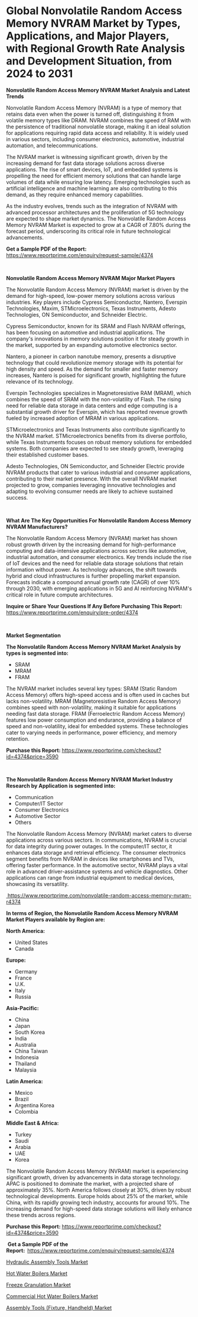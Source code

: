 <p><h1>Global Nonvolatile Random Access Memory NVRAM Market by Types, Applications, and Major Players, with Regional Growth Rate Analysis and Development Situation, from 2024 to 2031</h1></p><p><strong>Nonvolatile Random Access Memory NVRAM Market Analysis and Latest Trends</strong></p>
<p><p>Nonvolatile Random Access Memory (NVRAM) is a type of memory that retains data even when the power is turned off, distinguishing it from volatile memory types like DRAM. NVRAM combines the speed of RAM with the persistence of traditional nonvolatile storage, making it an ideal solution for applications requiring rapid data access and reliability. It is widely used in various sectors, including consumer electronics, automotive, industrial automation, and telecommunications.</p><p>The NVRAM market is witnessing significant growth, driven by the increasing demand for fast data storage solutions across diverse applications. The rise of smart devices, IoT, and embedded systems is propelling the need for efficient memory solutions that can handle large volumes of data while ensuring low latency. Emerging technologies such as artificial intelligence and machine learning are also contributing to this demand, as they require enhanced memory capabilities.</p><p>As the industry evolves, trends such as the integration of NVRAM with advanced processor architectures and the proliferation of 5G technology are expected to shape market dynamics. The Nonvolatile Random Access Memory NVRAM Market is expected to grow at a CAGR of 7.80% during the forecast period, underscoring its critical role in future technological advancements.</p></p>
<p><strong>Get a Sample PDF of the Report:&nbsp;</strong> <a href="https://www.reportprime.com/enquiry/request-sample/4374">https://www.reportprime.com/enquiry/request-sample/4374</a></p>
<p>&nbsp;</p>
<p><strong>Nonvolatile Random Access Memory NVRAM Major Market Players</strong></p>
<p><p>The Nonvolatile Random Access Memory (NVRAM) market is driven by the demand for high-speed, low-power memory solutions across various industries. Key players include Cypress Semiconductor, Nantero, Everspin Technologies, Maxim, STMicroelectronics, Texas Instruments, Adesto Technologies, ON Semiconductor, and Schneider Electric.</p><p>Cypress Semiconductor, known for its SRAM and Flash NVRAM offerings, has been focusing on automotive and industrial applications. The company's innovations in memory solutions position it for steady growth in the market, supported by an expanding automotive electronics sector.</p><p>Nantero, a pioneer in carbon nanotube memory, presents a disruptive technology that could revolutionize memory storage with its potential for high density and speed. As the demand for smaller and faster memory increases, Nantero is poised for significant growth, highlighting the future relevance of its technology.</p><p>Everspin Technologies specializes in Magnetoresistive RAM (MRAM), which combines the speed of SRAM with the non-volatility of Flash. The rising need for reliable data storage in data centers and edge computing is a substantial growth driver for Everspin, which has reported revenue growth fueled by increased adoption of MRAM in various applications.</p><p>STMicroelectronics and Texas Instruments also contribute significantly to the NVRAM market. STMicroelectronics benefits from its diverse portfolio, while Texas Instruments focuses on robust memory solutions for embedded systems. Both companies are expected to see steady growth, leveraging their established customer bases.</p><p>Adesto Technologies, ON Semiconductor, and Schneider Electric provide NVRAM products that cater to various industrial and consumer applications, contributing to their market presence. With the overall NVRAM market projected to grow, companies leveraging innovative technologies and adapting to evolving consumer needs are likely to achieve sustained success.</p></p>
<p>&nbsp;</p>
<p><strong>What Are The Key Opportunities For Nonvolatile Random Access Memory NVRAM Manufacturers?</strong></p>
<p><p>The Nonvolatile Random Access Memory (NVRAM) market has shown robust growth driven by the increasing demand for high-performance computing and data-intensive applications across sectors like automotive, industrial automation, and consumer electronics. Key trends include the rise of IoT devices and the need for reliable data storage solutions that retain information without power. As technology advances, the shift towards hybrid and cloud infrastructures is further propelling market expansion. Forecasts indicate a compound annual growth rate (CAGR) of over 10% through 2030, with emerging applications in 5G and AI reinforcing NVRAM's critical role in future compute architectures.</p></p>
<p><strong>Inquire or Share Your Questions If Any Before Purchasing This Report:</strong> <a href="https://www.reportprime.com/enquiry/pre-order/4374">https://www.reportprime.com/enquiry/pre-order/4374</a></p>
<p>&nbsp;</p>
<p><strong>Market Segmentation</strong></p>
<p><strong>The Nonvolatile Random Access Memory NVRAM Market Analysis by types is segmented into:</strong></p>
<p><ul><li>SRAM</li><li>MRAM</li><li>FRAM</li></ul></p>
<p><p>The NVRAM market includes several key types: SRAM (Static Random Access Memory) offers high-speed access and is often used in caches but lacks non-volatility. MRAM (Magnetoresistive Random Access Memory) combines speed with non-volatility, making it suitable for applications needing fast data storage. FRAM (Ferroelectric Random Access Memory) features low power consumption and endurance, providing a balance of speed and non-volatility, ideal for embedded systems. These technologies cater to varying needs in performance, power efficiency, and memory retention.</p></p>
<p><strong>Purchase this Report:&nbsp;</strong><a href="https://www.reportprime.com/checkout?id=4374&price=3590">https://www.reportprime.com/checkout?id=4374&price=3590</a></p>
<p>&nbsp;</p>
<p><strong>The Nonvolatile Random Access Memory NVRAM Market Industry Research by Application is segmented into:</strong></p>
<p><ul><li>Communication</li><li>Computer/IT Sector</li><li>Consumer Electronics</li><li>Automotive Sector</li><li>Others</li></ul></p>
<p><p>The Nonvolatile Random Access Memory (NVRAM) market caters to diverse applications across various sectors. In communications, NVRAM is crucial for data integrity during power outages. In the computer/IT sector, it enhances data storage and retrieval efficiency. The consumer electronics segment benefits from NVRAM in devices like smartphones and TVs, offering faster performance. In the automotive sector, NVRAM plays a vital role in advanced driver-assistance systems and vehicle diagnostics. Other applications can range from industrial equipment to medical devices, showcasing its versatility.</p></p>
<p><a href="https://www.reportprime.com/nonvolatile-random-access-memory-nvram-r4374">&nbsp;https://www.reportprime.com/nonvolatile-random-access-memory-nvram-r4374</a></p>
<p><strong>In terms of Region, the Nonvolatile Random Access Memory NVRAM Market Players available by Region are:</strong></p>
<p>
    <p> <strong> North America: </strong>
        <ul>
            <li>United States</li>
            <li>Canada</li>
        </ul>
        </p> 
    <p> <strong> Europe: </strong>
        <ul>
            <li>Germany</li>
            <li>France</li>
            <li>U.K.</li>
            <li>Italy</li>
            <li>Russia</li>
        </ul>
        </p> 
    <p> <strong> Asia-Pacific: </strong>
        <ul>
            <li>China</li>
            <li>Japan</li>
            <li>South Korea</li>
            <li>India</li>
            <li>Australia</li>
            <li>China Taiwan</li>
            <li>Indonesia</li>
            <li>Thailand</li>
            <li>Malaysia</li>
        </ul>
        </p> 
    <p> <strong> Latin America: </strong>
        <ul>
            <li>Mexico</li>
            <li>Brazil</li>
            <li>Argentina Korea</li>
            <li>Colombia</li>
        </ul>
        </p> 
    <p> <strong> Middle East & Africa: </strong>
        <ul>
            <li>Turkey</li>
            <li>Saudi</li>
            <li>Arabia</li>
            <li>UAE</li>
            <li>Korea</li>
        </ul>
    </p>
    </p>
<p><p>The Nonvolatile Random Access Memory (NVRAM) market is experiencing significant growth, driven by advancements in data storage technology. APAC is positioned to dominate the market, with a projected share of approximately 35%. North America follows closely at 30%, driven by robust technological developments. Europe holds about 25% of the market, while China, with its rapidly growing tech industry, accounts for around 10%. The increasing demand for high-speed data storage solutions will likely enhance these trends across regions.</p></p>
<p><strong>Purchase this Report: </strong><a href="https://www.reportprime.com/checkout?id=4374&price=3590">https://www.reportprime.com/checkout?id=4374&price=3590</a></p>
<p>&nbsp;<strong>Get a Sample PDF of the Report:&nbsp;&nbsp;</strong><a href="https://www.reportprime.com/enquiry/request-sample/4374">https://www.reportprime.com/enquiry/request-sample/4374</a></p>
<p><strong></strong></p>
<p><p><a href="https://issuu.com/reportprime-2/docs/hydraulic-assembly-tools-market-siz_bc1120494fd416">Hydraulic Assembly Tools Market</a></p><p><a href="https://www.linkedin.com/pulse/emerging-trends-hot-water-boilers-market-global-outlook-ymgpe?trackingId=VmLwn5LJTSmjGw5do9NhZQ%3D%3D">Hot Water Boilers Market</a></p><p><a href="https://www.linkedin.com/pulse/freeze-granulation-market-global-regional-analysis-7ojte?trackingId=64WZjMNWSJukgmGpbyBjOQ%3D%3D">Freeze Granulation Market</a></p><p><a href="https://www.linkedin.com/pulse/global-commercial-hot-water-boilers-market-trends-forecasts-strategic-ygqte?trackingId=XznI5i%2BGQg27DFpWMZ2Kow%3D%3D">Commercial Hot Water Boilers Market</a></p><p><a href="https://issuu.com/reportprime-2/docs/assembly-tools-fixture-handheld-mar_dd57bb4bf93415">Assembly Tools (Fixture, Handheld) Market</a></p></p>